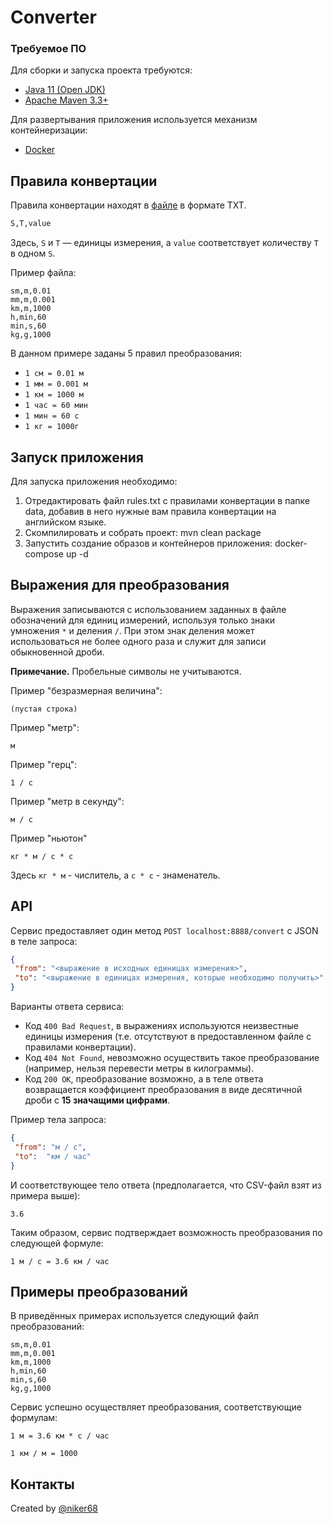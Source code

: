 # Converter

### Требуемое ПО

Для сборки и запуска проекта требуются:
- [Java 11 (Open JDK)](https://openjdk.java.net/projects/jdk/11/)
- [Apache Maven 3.3+](https://maven.apache.org/)

Для развертывания приложения используется механизм контейнеризации:
- [Docker](https://www.docker.com/)

## Правила конвертации
Правила конвертации находят в [файле](https://github.com/niker68/Converter/blob/master/data/rules.txt) в формате TXT.
```txt
S,T,value
```
Здесь, `S` и `T` — единицы измерения, а `value` соответствует количеству `T` в одном `S`.

Пример файла:
```csv
sm,m,0.01
mm,m,0.001
km,m,1000
h,min,60
min,s,60
kg,g,1000
```
В данном примере заданы 5 правил преобразования:
- `1 см = 0.01 м`
- `1 мм = 0.001 м`
- `1 км = 1000 м`
- `1 час = 60 мин`
- `1 мин = 60 с`
- `1 кг = 1000г`

## Запуск приложения

Для запуска приложения необходимо:
1. Отредактировать файл rules.txt с правилами конвертации в папке data, добавив в него нужные вам правила конвертации на английском языке.
2. Скомпилировать и собрать проект: mvn clean package
3. Запустить создание образов и контейнеров приложения: docker-compose up -d

## Выражения для преобразования
Выражения записываются с использованием заданных в файле обозначений для единиц измерений,
используя только знаки умножения `*` и деления `/`.
При этом знак деления может использоваться не более одного раза и служит для записи обыкновенной дроби.

**Примечание.** Пробельные символы не учитываются.

Пример "безразмерная величина":
```text
(пустая строка)
```

Пример "метр":
```text
м
```

Пример "герц":
```text
1 / с
```

Пример "метр в секунду":
```text
м / с
```

Пример "ньютон"
```text
кг * м / с * с
```
Здесь `кг * м` - числитель, а `c * c` - знаменатель.

## API
Сервис предоставляет один метод `POST localhost:8888/convert` с JSON в теле запроса: 
```json
{
 "from": "<выражение в исходных единицах измерения>",
 "to": "<выражение в единицах измерения, которые необходимо получить>"
}
```

Варианты ответа сервиса:
- Код `400 Bad Request`, в выражениях используются неизвестные единицы измерения
(т.е. отсутствуют в предоставленном файле с правилами конвертации).
- Код `404 Not Found`, невозможно осуществить такое преобразование
(например, нельзя перевести метры в килограммы).
- Код `200 OK`, преобразование возможно,
а в теле ответа возвращается коэффициент преобразования в виде десятичной дроби с **15 значащими цифрами**.

Пример тела запроса:
```json
{
 "from": "м / с",
 "to":  "км / час"
}
```
И соответствующее тело ответа (предполагается, что CSV-файл взят из примера выше):
```text
3.6
```
Таким образом, сервис подтверждает возможность преобразования по следующей формуле:
```text
1 м / с = 3.6 км / час
```

## Примеры преобразований
В приведённых примерах используется следующий файл преобразований:
```csv
sm,m,0.01
mm,m,0.001
km,m,1000
h,min,60
min,s,60
kg,g,1000
```

Сервис успешно осуществляет преобразования, соответствующие формулам:
```text
1 м = 3.6 км * с / час
```
```text
1 км / м = 1000
```
## Контакты
  Created by [@niker68](mailto:niker68@yandex.ru)
